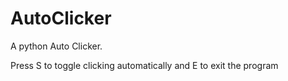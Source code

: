 # AutoClicker

A python Auto Clicker. 

Press S to toggle clicking automatically and E to exit the program 
